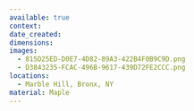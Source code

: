 ```yaml
---
available: true
context:
date_created:
dimensions:
images:
  - 815D25ED-D0E7-4D82-89A3-422B4F0B9C9D.png
  - D3843235-FCAC-496B-9617-439D72FE2CCC.png
locations:
  - Marble Hill, Bronx, NY
material: Maple
---
```

